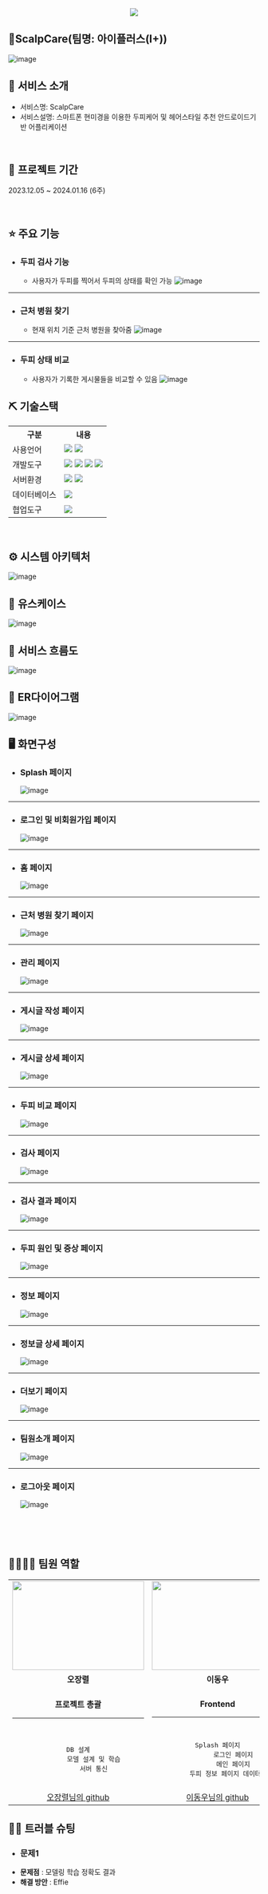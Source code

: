<div align= "center">
    <img src="https://capsule-render.vercel.app/api?type=waving&color=00BF63&height=160&text=%20아이플러스의%20프로젝트%20입니다.&animation=&fontColor=fff&fontSize=60" />
</div>

## 📎ScalpCare(팀명: 아이플러스(I+))
![image](https://github.com/2023-SMHRD-KDT-AI-3/Scalp_care/assets/140151815/049fda7e-2325-4b10-bade-a4e40e6b223e)



## 👀 서비스 소개
* 서비스명:  ScalpCare
* 서비스설명: 스마트폰 현미경을 이용한 두피케어 및 헤어스타일 추천 안드로이드기반 어플리케이션

<br>


## 📅 프로젝트 기간
2023.12.05 ~ 2024.01.16 (6주)


<br>


## ⭐ 주요 기능

* ### 두피 검사 기능
    - 사용자가 두피를 찍어서 두피의 상태를 확인 가능 ![image](https://github.com/2023-SMHRD-KDT-AI-3/Scalp_care/assets/140151815/018c797b-c719-4d82-a745-b4b906e21796)

<hr>

* ### 근처 병원 찾기
    - 현재 위치 기준 근처 병원을 찾아줌 ![image](https://github.com/2023-SMHRD-KDT-AI-3/Scalp_care/assets/140151815/3a942826-0fbe-4490-9e5f-e88198685880)

<hr>

* ### 두피 상태 비교
    - 사용자가 기록한 게시물들을 비교할 수 있음 ![image](https://github.com/2023-SMHRD-KDT-AI-3/Scalp_care/assets/140151815/1c283e0f-03db-4ee5-a182-04f555c06e98)


## ⛏ 기술스택
<table>
    <tr>
        <th>구분</th>
        <th>내용</th>
    </tr>
    <tr>
        <td>사용언어</td>
        <td>
            <img src="https://img.shields.io/badge/Java-007396?style=for-the-badge&logo=java&logoColor=white"/>
            <img src="https://img.shields.io/badge/Python-3776AB?style=for-the-badge&logo=Python&logoColor=white"/> 
        </td>
    </tr>
    <tr>
        <td>개발도구</td>
        <td>
            <img src="https://img.shields.io/badge/Eclipse-2C2255?style=for-the-badge&logo=Eclipse&logoColor=white"/>
            <img src="https://img.shields.io/badge/Android Studio-00BF63?style=for-the-badge&logo=Android Studio&logoColor=white"/>
            <img src="https://img.shields.io/badge/Colaboratory-yellow?style=for-the-badge&logo=Colaboratory&logoColor=white"/>
            <img src="https://img.shields.io/badge/Jupyter-orange?style=for-the-badge&logo=Jupyter&logoColor=white"/>
        </td>
    </tr>
    <tr>
        <td>서버환경</td>
        <td>
            <img src="https://img.shields.io/badge/Apache Tomcat-D22128?style=for-the-badge&logo=Apache Tomcat&logoColor=white"/>
            <img src="https://img.shields.io/badge/Flask-black?style=for-the-badge&logo=Flask&logoColor=white"/>
        </td>
    </tr>
    <tr>
        <td>데이터베이스</td>
        <td>
            <img src="https://img.shields.io/badge/MySQL-4479A1?style=for-the-badge&logo=MySQL&logoColor=white"/> 
        </td>
    </tr>
    <tr>
        <td>협업도구</td>
        <td>
            <img src="https://img.shields.io/badge/GitHub-181717?style=for-the-badge&logo=GitHub&logoColor=white"/>
        </td>
    </tr>
</table>


<br>

## ⚙ 시스템 아키텍처
![image](https://github.com/2023-SMHRD-KDT-AI-3/Scalp_care/assets/140151815/333ab1e9-6454-4f17-9235-cb036b9e051a)


## 📌 유스케이스
![image](https://github.com/2023-SMHRD-KDT-AI-3/Scalp_care/assets/140151815/87a3ab58-d349-4496-acdc-ef3672407630)


## 📌 서비스 흐름도
![image](https://github.com/2023-SMHRD-KDT-AI-3/Scalp_care/assets/140151815/fae1b6e0-eeb8-45e7-9905-7f7e2acf1241)


## 📌 ER다이어그램
![image](https://github.com/2023-SMHRD-KDT-AI-3/Scalp_care/assets/140151815/a0066e75-1d33-4217-b4ee-e73b791b96d3)


## 🖥 화면구성
- ### Splash 페이지
  ![image](https://github.com/2023-SMHRD-KDT-AI-3/Scalp_care/assets/140151815/61063da8-9310-4cb1-bfaf-972b40deb94c)

<hr>

- ### 로그인 및 비회원가입 페이지
  ![image](https://github.com/2023-SMHRD-KDT-AI-3/Scalp_care/assets/140151815/f197043c-77b9-4bdf-bc4e-7b49f430c6d3)

<hr>

- ### 홈 페이지
  ![image](https://github.com/2023-SMHRD-KDT-AI-3/Scalp_care/assets/140151815/02c5caa5-0346-4030-86c9-a474209085e5)

<hr>

- ### 근처 병원 찾기 페이지
  ![image](https://github.com/2023-SMHRD-KDT-AI-3/Scalp_care/assets/140151815/2b40b03f-0097-4c09-a50d-18ce3bbaa98c)

<hr>

- ### 관리 페이지
  ![image](https://github.com/2023-SMHRD-KDT-AI-3/Scalp_care/assets/140151815/433ed38b-a364-4492-9e97-9db919032ed6)

<hr>

- ### 게시글 작성 페이지
  ![image](https://github.com/2023-SMHRD-KDT-AI-3/Scalp_care/assets/140151815/5260c7d5-f799-464f-ab50-70669c17529e)

<hr>

- ### 게시글 상세 페이지
  ![image](https://github.com/2023-SMHRD-KDT-AI-3/Scalp_care/assets/140151815/89103d93-ccbf-4f54-a43e-eb71ddc151eb)

<hr>

- ### 두피 비교 페이지
  ![image](https://github.com/2023-SMHRD-KDT-AI-3/Scalp_care/assets/140151815/c1fbaf59-d162-423f-a833-b4004c3232c1)

<hr>

- ### 검사 페이지
  ![image](https://github.com/2023-SMHRD-KDT-AI-3/Scalp_care/assets/140151815/a671096b-6d94-468b-aded-bb80ab6a379a)

<hr>

- ### 검사 결과 페이지
  ![image](https://github.com/2023-SMHRD-KDT-AI-3/Scalp_care/assets/140151815/9be98a1d-42b9-413b-91c2-f3de242533e0)

<hr>

- ### 두피 원인 및 증상 페이지
  ![image](https://github.com/2023-SMHRD-KDT-AI-3/Scalp_care/assets/140151815/132a8de5-165d-41aa-8a61-36198a9b30a6)

<hr>

- ### 정보 페이지
  ![image](https://github.com/2023-SMHRD-KDT-AI-3/Scalp_care/assets/140151815/bfba0e1d-41e0-4821-a828-b624cb7943a4)

<hr>

- ### 정보글 상세 페이지
  ![image](https://github.com/2023-SMHRD-KDT-AI-3/Scalp_care/assets/140151815/ce1b789f-ddba-4a01-824f-e3ac79af2d57)

<hr>

- ### 더보기 페이지
  ![image](https://github.com/2023-SMHRD-KDT-AI-3/Scalp_care/assets/140151815/d4d442bf-f224-4340-ae16-518c783ff0d8)

<hr>

- ### 팀원소개 페이지
  ![image](https://github.com/2023-SMHRD-KDT-AI-3/Scalp_care/assets/140151815/5fe4b4d0-afd5-4ff0-ac41-c934faf13ca0)

<hr>

- ### 로그아웃 페이지
  ![image](https://github.com/2023-SMHRD-KDT-AI-3/Scalp_care/assets/140151815/5c9acb40-01e2-4444-909b-635a0bd10df1)


<br>
<br>
<br>

## 👨‍👩‍👦‍👦 팀원 역할
<table>
  <tr>
    <td align="center"><img src="https://github.com/2023-SMHRD-KDT-AI-3/Gachi/assets/140151815/92845bdf-9ba5-4c84-b595-7067ec81da9d" width="263.76" height="178.71"/></td>
    <td align="center"><img src="https://github.com/2023-SMHRD-KDT-AI-3/Gachi/assets/140151815/e701de6e-13f8-4daa-882c-be9c18b76b3e" width="263.76" height="178.71"/></td>
    <td align="center"><img src="https://github.com/2023-SMHRD-KDT-AI-3/Gachi/assets/140151815/4a504695-c64c-42ba-a928-81de5bc1af17" width="263.76" height="178.71"/></td>
    <td align="center"><img src="https://github.com/2023-SMHRD-KDT-AI-3/Gachi/assets/140151815/153c94a9-5007-417a-9705-21f1cabc34fd" width="263.76" height="178.71"/></td>
  </tr>
  <tr>
    <td align="center"><strong>오장렬</strong></td>
    <td align="center"><strong>이동우</strong></td>
    <td align="center"><strong>김주영</strong></td>
    <td align="center"><strong>박조시아</strong></td>
  </tr>
  <tr>
      <td align="center"><br><strong>프로젝트 총괄</strong><hr></td>
      <td align="center"><br><strong>Frontend</strong><hr></td>
      <td align="center"><br><strong>Backend</strong><hr></td>
      <td align="center"><br><strong>Frontend</strong><hr></td>
  </tr>
  <tr>
    <td align="center">
        <pre>DB 설계
        모델 설계 및 학습
        서버 통신</pre>
    </td>
    <td align="center">
        <pre>Splash 페이지
        로그인 페이지
        메인 페이지
        두피 정보 페이지 데이터 수집</pre></td>
    <td align="center">
        <pre>Kakao 로그인 API
        Kakao Map API
        게시판 CRUD 기능
        필터링 검색 기능
        서버 통신</pre></td>
    <td align="center">
        <pre>UI/UX 설계
        화면 구현
        카메라 및 갤러리 연동
        프로그래스 및 좋아요, 싫어요 애니메이션</pre></td>
      
  <tr>
    <td align="center"><a href="https://github.com/ㅌㅌㅌㅌㅌ" target='_blank'>오장렬님의 github</a></td>
    <td align="center"><a href="https://github.com/ㅌㅌㅌㅌㅌ" target='_blank'>이동우님의 github</a></td>
    <td align="center"><a href="https://github.com/Kimz00" target='_blank'>김주영님의 github</a></td>
    <td align="center"><a href="https://github.com/jrjosh1207" target='_blank'>박조시아님의 github</a></td>
  </tr>
</table>

## 🤾‍♂️ 트러블 슈팅
* ### 문제1<br>
- <strong>문제점</strong> : 모델링 학습 정확도 결과
- <strong>해결 방안</strong> : Effie
